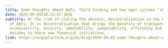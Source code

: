 ```yaml
---
title: Some thoughts about DeFi, Yield Farming and how open systems ‘should’ be used
date: 2020-09-03T20:12:57.169Z
subtitle: At the risk of stating the obvious, decentralisation is the hallmark
  of DeFi. It is decentralisation that brings the benefits of transparency,
  accessibility, security, immutability, composability, efficiency and more
  besides to these new financial initiatives.
link: https://ergoplatform.org/en/blog/2020-09-03-some-thoughts-about-defi-yield-farming-and-how-open-systems-should-be-used/
---
```

